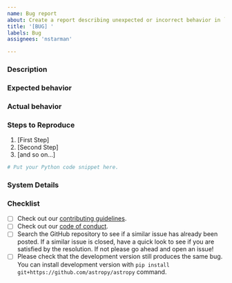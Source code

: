```yaml
---
name: Bug report
about: Create a report describing unexpected or incorrect behavior in `utilipy`.
title: '[BUG] '
labels: Bug
assignees: 'nstarman'

---
```


### Description
<!-- Provide a general description of the bug. -->

### Expected behavior
<!-- What did you expect to happen. -->

### Actual behavior
<!-- What actually happened. -->
<!-- Was the output confusing or poorly described? -->

### Steps to Reproduce
<!-- Ideally a code example could be provided so we can run it ourselves. -->
<!-- If you are pasting code, use triple backticks (```) around
your code snippet. -->
<!-- If necessary, sanitize your screen output to be pasted so you do not
reveal secrets like tokens and passwords. -->

1.  [First Step]
2.  [Second Step]
3.  [and so on...]

```python
# Put your Python code snippet here.
```

### System Details
<!-- Even if you do not think this is necessary, it is useful information for the maintainers.
Please run the following snippet and paste the output below:
import platform; print(platform.platform())
import sys; print("Python", sys.version)
import astropy; print("astropy", astropy.__version__)
import astroquery; print("astroquery", astroquery.__version__)
import matplotlib; print("Matplotlib", matplotlib.__version__)
import numpy; print("Numpy", numpy.__version__)
import scipy; print("Scipy", scipy.__version__)
-->

### Checklist

- [ ] Check out our [contributing guidelines](https://github.com/astropy/astropy/blob/master/CONTRIBUTING.md).
- [ ] Check out our [code of conduct](https://github.com/astropy/astropy/blob/master/CODE_OF_CONDUCT.md).
- [ ] Search the GitHub repository to see if a similar issue has already been posted. If a similar issue is closed, have a quick look to see if you are satisfied by the resolution. If not please go ahead and open an issue!
- [ ] Please check that the development version still produces the same bug. You can install development version with ``pip install git+https://github.com/astropy/astropy`` command.
